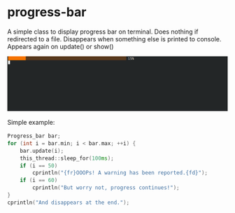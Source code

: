 # progress-bar
A simple class to display progress bar on terminal.
Does nothing if redirected to a file.
Disappears when something else is printed to console.
Appears again on update() or show()

![animated example](example.apng)

Simple example:

```C++
Progress_bar bar;
for (int i = bar.min; i < bar.max; ++i) {
	bar.update(i);
	this_thread::sleep_for(100ms);
	if (i == 50)
		cprintln("{fr}OOOPs! A warning has been reported.{fd}");
	if (i == 60)
		cprintln("But worry not, progress continues!");
}
cprintln("And disappears at the end.");
```

